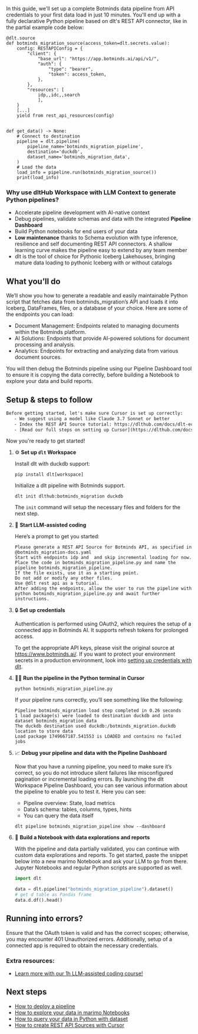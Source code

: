 In this guide, we'll set up a complete Botminds data pipeline from API credentials to your first data load in just 10 minutes. You'll end up with a fully declarative Python pipeline based on dlt's REST API connector, like in the partial example code below:

```python-outcome
@dlt.source
def botminds_migration_source(access_token=dlt.secrets.value):
    config: RESTAPIConfig = {
        "client": {
            "base_url": "https://app.botminds.ai/api/v1/",
            "auth": {
                "type": "bearer",
                "token": access_token,
            },
        },
        "resources": [
            idp,,idc,,search
            ],
    }
    [...]
    yield from rest_api_resources(config)


def get_data() -> None:
    # Connect to destination
    pipeline = dlt.pipeline(
        pipeline_name='botminds_migration_pipeline',
        destination='duckdb',
        dataset_name='botminds_migration_data', 
    )
    # Load the data
    load_info = pipeline.run(botminds_migration_source())
    print(load_info) 
```

### Why use dltHub Workspace with LLM Context to generate Python pipelines?

- Accelerate pipeline development with AI-native context
- Debug pipelines, validate schemas and data with the integrated **Pipeline Dashboard**
- Build Python notebooks for end users of your data
- **Low maintenance** thanks to Schema evolution with type inference, resilience and self documenting REST API connectors. A shallow learning curve makes the pipeline easy to extend by any team member
- dlt is the tool of choice for Pythonic Iceberg Lakehouses, bringing mature data loading to pythonic Iceberg with or without catalogs

## What you’ll do

We’ll show you how to generate a readable and easily maintainable Python script that fetches data from botminds_migration’s API and loads it into Iceberg, DataFrames, files, or a database of your choice. Here are some of the endpoints you can load:

- Document Management: Endpoints related to managing documents within the Botminds platform.
- AI Solutions: Endpoints that provide AI-powered solutions for document processing and analysis.
- Analytics: Endpoints for extracting and analyzing data from various document sources.

You will then debug the Botminds pipeline using our Pipeline Dashboard tool to ensure it is copying the data correctly, before building a Notebook to explore your data and build reports.

## Setup & steps to follow

```default
Before getting started, let's make sure Cursor is set up correctly:
   - We suggest using a model like Claude 3.7 Sonnet or better
   - Index the REST API Source tutorial: https://dlthub.com/docs/dlt-ecosystem/verified-sources/rest_api/ and add it to context as **@dlt rest api**
   - [Read our full steps on setting up Cursor](https://dlthub.com/docs/dlt-ecosystem/llm-tooling/cursor-restapi#23-configuring-cursor-with-documentation)
```

Now you're ready to get started!

1. ⚙️ **Set up `dlt` Workspace**
    
    Install dlt with duckdb support:
    ```shell
    pip install dlt[workspace]
    ```

    Initialize a dlt pipeline with Botminds support.
    ```shell
    dlt init dlthub:botminds_migration duckdb
    ```

    The `init` command will setup the necessary files and folders for the next step.
    
2. 🤠 **Start LLM-assisted coding**
    
    Here’s a prompt to get you started:
    
    ```prompt
    Please generate a REST API Source for Botminds API, as specified in @botminds_migration-docs.yaml 
    Start with endpoints idp and  and skip incremental loading for now. 
    Place the code in botminds_migration_pipeline.py and name the pipeline botminds_migration_pipeline. 
    If the file exists, use it as a starting point. 
    Do not add or modify any other files. 
    Use @dlt rest api as a tutorial. 
    After adding the endpoints, allow the user to run the pipeline with python botminds_migration_pipeline.py and await further instructions.
    ```

    
3. 🔒 **Set up credentials** 
    
    Authentication is performed using OAuth2, which requires the setup of a connected app in Botminds AI. It supports refresh tokens for prolonged access.
    
    To get the appropriate API keys, please visit the original source at https://www.botminds.ai/.
    If you want to protect your environment secrets in a production environment, look into [setting up credentials with dlt](https://dlthub.com/docs/walkthroughs/add_credentials).
    
4. 🏃‍♀️ **Run the pipeline in the Python terminal in Cursor**
    
    ```shell
    python botminds_migration_pipeline.py
    ```
    
    If your pipeline runs correctly, you’ll see something like the following:
    
    ```shell
    Pipeline botminds_migration load step completed in 0.26 seconds
    1 load package(s) were loaded to destination duckdb and into dataset botminds_migration_data
    The duckdb destination used duckdb:/botminds_migration.duckdb location to store data
    Load package 1749667187.541553 is LOADED and contains no failed jobs
    ```
    
5. 📈 **Debug your pipeline and data with the Pipeline Dashboard**

    Now that you have a running pipeline, you need to make sure it’s correct, so you do not introduce silent failures like misconfigured pagination or incremental loading errors. By launching the dlt Workspace Pipeline Dashboard, you can see various information about the pipeline to enable you to test it. Here you can see:
    - Pipeline overview: State, load metrics
    - Data’s schema: tables, columns, types, hints
    - You can query the data itself
    
    ```shell
    dlt pipeline botminds_migration_pipeline show --dashboard
    ```
    
6. 🐍 **Build a Notebook with data explorations and reports**

    With the pipeline and data partially validated, you can continue with custom data explorations and reports. To get started, paste the snippet below into a new marimo Notebook and ask your LLM to go from there. Jupyter Notebooks and regular Python scripts are supported as well.

    
    ```python
    import dlt

   data = dlt.pipeline("botminds_migration_pipeline").dataset()
   # get d table as Pandas frame
   data.d.df().head()
    ```

## Running into errors?

Ensure that the OAuth token is valid and has the correct scopes; otherwise, you may encounter 401 Unauthorized errors. Additionally, setup of a connected app is required to obtain the necessary credentials.

### Extra resources:

- [Learn more with our 1h LLM-assisted coding course!](https://www.youtube.com/watch?v=GGid70rnJuM)

## Next steps

- [How to deploy a pipeline](https://dlthub.com/docs/walkthroughs/deploy-a-pipeline)
- [How to explore your data in marimo Notebooks](https://dlthub.com/docs/general-usage/dataset-access/marimo)
- [How to query your data in Python with dataset](https://dlthub.com/docs/general-usage/dataset-access/dataset)
- [How to create REST API Sources with Cursor](https://dlthub.com/docs/dlt-ecosystem/llm-tooling/cursor-restapi)